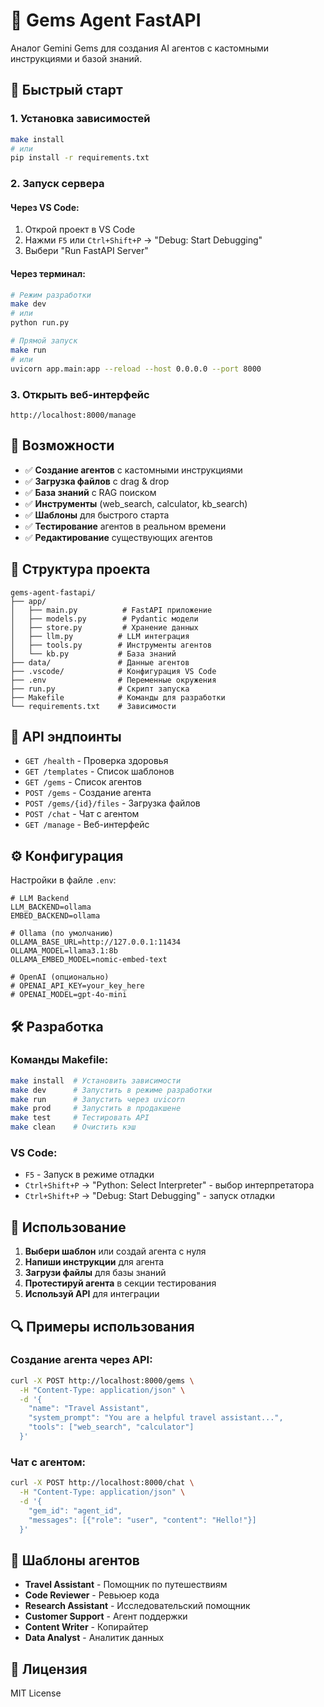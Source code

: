 # 🤖 Gems Agent FastAPI

Аналог Gemini Gems для создания AI агентов с кастомными инструкциями и базой знаний.

## 🚀 Быстрый старт

### 1. Установка зависимостей
```bash
make install
# или
pip install -r requirements.txt
```



### 2. Запуск сервера

#### Через VS Code:
1. Открой проект в VS Code
2. Нажми `F5` или `Ctrl+Shift+P` → "Debug: Start Debugging"
3. Выбери "Run FastAPI Server"

#### Через терминал:
```bash
# Режим разработки
make dev
# или
python run.py

# Прямой запуск
make run
# или
uvicorn app.main:app --reload --host 0.0.0.0 --port 8000
```

### 3. Открыть веб-интерфейс
```
http://localhost:8000/manage
```

## 🎯 Возможности

- ✅ **Создание агентов** с кастомными инструкциями
- ✅ **Загрузка файлов** с drag & drop
- ✅ **База знаний** с RAG поиском
- ✅ **Инструменты** (web_search, calculator, kb_search)
- ✅ **Шаблоны** для быстрого старта
- ✅ **Тестирование** агентов в реальном времени
- ✅ **Редактирование** существующих агентов

## 📁 Структура проекта

```
gems-agent-fastapi/
├── app/
│   ├── main.py          # FastAPI приложение
│   ├── models.py        # Pydantic модели
│   ├── store.py         # Хранение данных
│   ├── llm.py          # LLM интеграция
│   ├── tools.py        # Инструменты агентов
│   └── kb.py           # База знаний
├── data/               # Данные агентов
├── .vscode/            # Конфигурация VS Code
├── .env                # Переменные окружения
├── run.py              # Скрипт запуска
├── Makefile            # Команды для разработки
└── requirements.txt    # Зависимости
```

## 🔧 API эндпоинты

- `GET /health` - Проверка здоровья
- `GET /templates` - Список шаблонов
- `GET /gems` - Список агентов
- `POST /gems` - Создание агента
- `POST /gems/{id}/files` - Загрузка файлов
- `POST /chat` - Чат с агентом
- `GET /manage` - Веб-интерфейс

## ⚙️ Конфигурация

Настройки в файле `.env`:

```env
# LLM Backend
LLM_BACKEND=ollama
EMBED_BACKEND=ollama

# Ollama (по умолчанию)
OLLAMA_BASE_URL=http://127.0.0.1:11434
OLLAMA_MODEL=llama3.1:8b
OLLAMA_EMBED_MODEL=nomic-embed-text

# OpenAI (опционально)
# OPENAI_API_KEY=your_key_here
# OPENAI_MODEL=gpt-4o-mini
```

## 🛠️ Разработка

### Команды Makefile:
```bash
make install  # Установить зависимости
make dev      # Запустить в режиме разработки
make run      # Запустить через uvicorn
make prod     # Запустить в продакшене
make test     # Тестировать API
make clean    # Очистить кэш
```

### VS Code:
- `F5` - Запуск в режиме отладки
- `Ctrl+Shift+P` → "Python: Select Interpreter" - выбор интерпретатора
- `Ctrl+Shift+P` → "Debug: Start Debugging" - запуск отладки

## 📝 Использование

1. **Выбери шаблон** или создай агента с нуля
2. **Напиши инструкции** для агента
3. **Загрузи файлы** для базы знаний
4. **Протестируй агента** в секции тестирования
5. **Используй API** для интеграции

## 🔍 Примеры использования

### Создание агента через API:
```bash
curl -X POST http://localhost:8000/gems \
  -H "Content-Type: application/json" \
  -d '{
    "name": "Travel Assistant",
    "system_prompt": "You are a helpful travel assistant...",
    "tools": ["web_search", "calculator"]
  }'
```

### Чат с агентом:
```bash
curl -X POST http://localhost:8000/chat \
  -H "Content-Type: application/json" \
  -d '{
    "gem_id": "agent_id",
    "messages": [{"role": "user", "content": "Hello!"}]
  }'
```

## 🎨 Шаблоны агентов

- **Travel Assistant** - Помощник по путешествиям
- **Code Reviewer** - Ревьюер кода
- **Research Assistant** - Исследовательский помощник
- **Customer Support** - Агент поддержки
- **Content Writer** - Копирайтер
- **Data Analyst** - Аналитик данных

## 📄 Лицензия

MIT License
